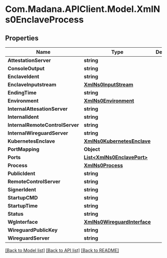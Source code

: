 
# Com.Madana.APIClient.Model.XmlNs0EnclaveProcess

## Properties

Name | Type | Description | Notes
------------ | ------------- | ------------- | -------------
**AttestationServer** | **string** |  | [optional] 
**ConsoleOutput** | **string** |  | [optional] 
**EnclaveIdent** | **string** |  | [optional] 
**EnclaveInputstream** | [**XmlNs0InputStream**](XmlNs0InputStream.md) |  | [optional] 
**EndingTime** | **string** |  | [optional] 
**Environment** | [**XmlNs0Environment**](XmlNs0Environment.md) |  | [optional] 
**InternalAttesationServer** | **string** |  | [optional] 
**InternalIdent** | **string** |  | [optional] 
**InternalRemoteControlServer** | **string** |  | [optional] 
**InternalWireguardServer** | **string** |  | [optional] 
**KubernetesEnclave** | [**XmlNs0KubernetesEnclave**](XmlNs0KubernetesEnclave.md) |  | [optional] 
**PortMapping** | **Object** |  | [optional] 
**Ports** | [**List&lt;XmlNs0EnclavePort&gt;**](XmlNs0EnclavePort.md) |  | [optional] 
**Process** | [**XmlNs0Process**](XmlNs0Process.md) |  | [optional] 
**PublicIdent** | **string** |  | [optional] 
**RemoteControlServer** | **string** |  | [optional] 
**SignerIdent** | **string** |  | [optional] 
**StartupCMD** | **string** |  | [optional] 
**StartupTime** | **string** |  | [optional] 
**Status** | **string** |  | [optional] 
**WgInterface** | [**XmlNs0WireguardInterface**](XmlNs0WireguardInterface.md) |  | [optional] 
**WireguardPublicKey** | **string** |  | [optional] 
**WireguardServer** | **string** |  | [optional] 

[[Back to Model list]](../README.md#documentation-for-models)
[[Back to API list]](../README.md#documentation-for-api-endpoints)
[[Back to README]](../README.md)

